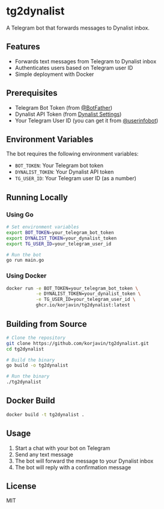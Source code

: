 # tg2dynalist

A Telegram bot that forwards messages to Dynalist inbox.

## Features

- Forwards text messages from Telegram to Dynalist inbox
- Authenticates users based on Telegram user ID
- Simple deployment with Docker

## Prerequisites

- Telegram Bot Token (from [@BotFather](https://t.me/BotFather))
- Dynalist API Token (from [Dynalist Settings](https://dynalist.io/developer))
- Your Telegram User ID (you can get it from [@userinfobot](https://t.me/userinfobot))

## Environment Variables

The bot requires the following environment variables:

- `BOT_TOKEN`: Your Telegram bot token
- `DYNALIST_TOKEN`: Your Dynalist API token
- `TG_USER_ID`: Your Telegram user ID (as a number)

## Running Locally

### Using Go

```bash
# Set environment variables
export BOT_TOKEN=your_telegram_bot_token
export DYNALIST_TOKEN=your_dynalist_token
export TG_USER_ID=your_telegram_user_id

# Run the bot
go run main.go
```

### Using Docker

```bash
docker run -e BOT_TOKEN=your_telegram_bot_token \
           -e DYNALIST_TOKEN=your_dynalist_token \
           -e TG_USER_ID=your_telegram_user_id \
           ghcr.io/korjavin/tg2dynalist:latest
```

## Building from Source

```bash
# Clone the repository
git clone https://github.com/korjavin/tg2dynalist.git
cd tg2dynalist

# Build the binary
go build -o tg2dynalist

# Run the binary
./tg2dynalist
```

## Docker Build

```bash
docker build -t tg2dynalist .
```

## Usage

1. Start a chat with your bot on Telegram
2. Send any text message
3. The bot will forward the message to your Dynalist inbox
4. The bot will reply with a confirmation message

## License

MIT